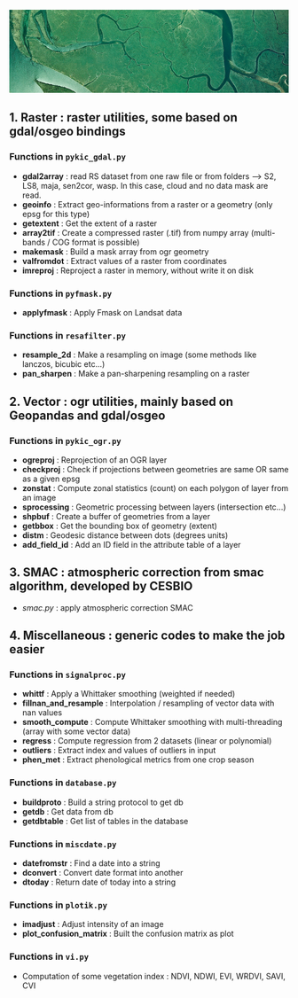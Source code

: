 ![Map](/map.png "Map from Sentinel2 Timeserie")

## 1. **Raster** : raster utilities, some based on gdal/osgeo bindings
### Functions in `pykic_gdal.py`
- **gdal2array** : read RS dataset from one raw file or from folders --> S2, LS8, maja, sen2cor, wasp. In this case, cloud and no data mask are read.
- **geoinfo** : Extract geo-informations from a raster or a geometry (only epsg for this type)
- **getextent** : Get the extent of a raster
- **array2tif** : Create a compressed raster (.tif) from numpy array (multi-bands / COG format is possible)
- **makemask** : Build a mask array from ogr geometry
- **valfromdot** : Extract values of a raster from coordinates
- **imreproj** : Reproject a raster in memory, without write it on disk
### Functions in `pyfmask.py`
- **applyfmask** : Apply Fmask on Landsat data
### Functions in `resafilter.py`
- **resample_2d** : Make a resampling on image (some methods like lanczos, bicubic etc...)
- **pan_sharpen** : Make a pan-sharpening resampling on a raster

## 2. **Vector** : ogr utilities, mainly based on Geopandas and gdal/osgeo
### Functions in `pykic_ogr.py`
- **ogreproj** : Reprojection of an OGR layer
- **checkproj** : Check if projections between geometries are same OR same as a given epsg
- **zonstat** : Compute zonal statistics (count) on each polygon of layer from an image
- **sprocessing** : Geometric processing between layers (intersection etc...)
- **shpbuf** : Create a buffer of geometries from a layer
- **getbbox** : Get the bounding box of geometry (extent)
- **distm** : Geodesic distance between dots (degrees units)
- **add_field_id** : Add an ID field in the attribute table of a layer

## 3. **SMAC** : atmospheric correction from smac algorithm, developed by CESBIO
- _smac.py_ : apply atmospheric correction SMAC

## 4. **Miscellaneous** : generic codes to make the job easier
### Functions in `signalproc.py`
- **whittf** : Apply a Whittaker smoothing (weighted if needed)
- **fillnan_and_resample** : Interpolation / resampling of vector data with nan values
- **smooth_compute** : Compute Whittaker smoothing with multi-threading (array with some vector data)
- **regress** : Compute regression from 2 datasets (linear or polynomial)
- **outliers** : Extract index and values of outliers in input
- **phen_met** : Extract phenological metrics from one crop season
### Functions in `database.py`
- **buildproto** : Build a string protocol to get db
- **getdb** : Get data from db
- **getdbtable** : Get list of tables in the database
### Functions in `miscdate.py`
- **datefromstr** : Find a date into a string
- **dconvert** : Convert date format into another
- **dtoday** : Return date of today into a string
### Functions in `plotik.py`
- **imadjust** : Adjust intensity of an image
- **plot_confusion_matrix** : Built the confusion matrix as plot
### Functions in `vi.py`
- Computation of some vegetation index : NDVI, NDWI, EVI, WRDVI, SAVI, CVI

